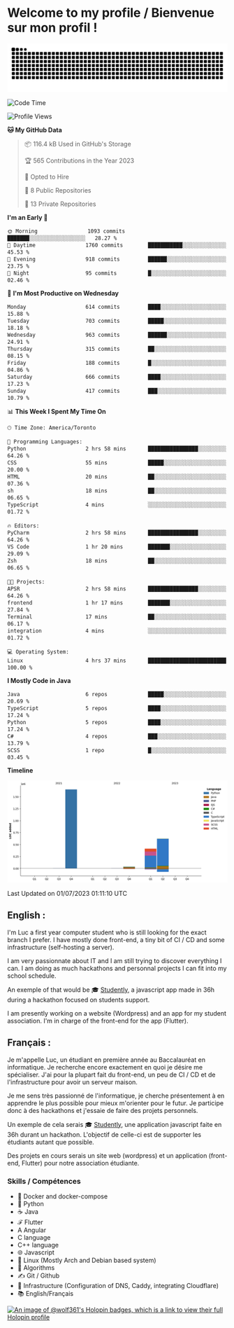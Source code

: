 # Welcome to my profile / Bienvenue sur mon profil !

![snake gif](https://github.com/wolf-361/wolf-361/blob/output/github-contribution-grid-snake.svg)

<!--START_SECTION:waka-->
![Code Time](http://img.shields.io/badge/Code%20Time-199%20hrs%201%20min-blue)

![Profile Views](http://img.shields.io/badge/Profile%20Views-0-blue)

**🐱 My GitHub Data** 

> 📦 116.4 kB Used in GitHub's Storage 
 > 
> 🏆 565 Contributions in the Year 2023
 > 
> 💼 Opted to Hire
 > 
> 📜 8 Public Repositories 
 > 
> 🔑 13 Private Repositories 
 > 
**I'm an Early 🐤** 

```text
🌞 Morning                1093 commits        ███████░░░░░░░░░░░░░░░░░░   28.27 % 
🌆 Daytime                1760 commits        ███████████░░░░░░░░░░░░░░   45.53 % 
🌃 Evening                918 commits         ██████░░░░░░░░░░░░░░░░░░░   23.75 % 
🌙 Night                  95 commits          █░░░░░░░░░░░░░░░░░░░░░░░░   02.46 % 
```
📅 **I'm Most Productive on Wednesday** 

```text
Monday                   614 commits         ████░░░░░░░░░░░░░░░░░░░░░   15.88 % 
Tuesday                  703 commits         █████░░░░░░░░░░░░░░░░░░░░   18.18 % 
Wednesday                963 commits         ██████░░░░░░░░░░░░░░░░░░░   24.91 % 
Thursday                 315 commits         ██░░░░░░░░░░░░░░░░░░░░░░░   08.15 % 
Friday                   188 commits         █░░░░░░░░░░░░░░░░░░░░░░░░   04.86 % 
Saturday                 666 commits         ████░░░░░░░░░░░░░░░░░░░░░   17.23 % 
Sunday                   417 commits         ███░░░░░░░░░░░░░░░░░░░░░░   10.79 % 
```


📊 **This Week I Spent My Time On** 

```text
🕑︎ Time Zone: America/Toronto

💬 Programming Languages: 
Python                   2 hrs 58 mins       ████████████████░░░░░░░░░   64.26 % 
CSS                      55 mins             █████░░░░░░░░░░░░░░░░░░░░   20.00 % 
HTML                     20 mins             ██░░░░░░░░░░░░░░░░░░░░░░░   07.36 % 
sh                       18 mins             ██░░░░░░░░░░░░░░░░░░░░░░░   06.65 % 
TypeScript               4 mins              ░░░░░░░░░░░░░░░░░░░░░░░░░   01.72 % 

🔥 Editors: 
PyCharm                  2 hrs 58 mins       ████████████████░░░░░░░░░   64.26 % 
VS Code                  1 hr 20 mins        ███████░░░░░░░░░░░░░░░░░░   29.09 % 
Zsh                      18 mins             ██░░░░░░░░░░░░░░░░░░░░░░░   06.65 % 

🐱‍💻 Projects: 
APSR                     2 hrs 58 mins       ████████████████░░░░░░░░░   64.26 % 
frontend                 1 hr 17 mins        ███████░░░░░░░░░░░░░░░░░░   27.84 % 
Terminal                 17 mins             ██░░░░░░░░░░░░░░░░░░░░░░░   06.17 % 
integration              4 mins              ░░░░░░░░░░░░░░░░░░░░░░░░░   01.72 % 

💻 Operating System: 
Linux                    4 hrs 37 mins       █████████████████████████   100.00 % 
```

**I Mostly Code in Java** 

```text
Java                     6 repos             █████░░░░░░░░░░░░░░░░░░░░   20.69 % 
TypeScript               5 repos             ████░░░░░░░░░░░░░░░░░░░░░   17.24 % 
Python                   5 repos             ████░░░░░░░░░░░░░░░░░░░░░   17.24 % 
C#                       4 repos             ███░░░░░░░░░░░░░░░░░░░░░░   13.79 % 
SCSS                     1 repo              █░░░░░░░░░░░░░░░░░░░░░░░░   03.45 % 
```



**Timeline**

![Lines of Code chart](https://raw.githubusercontent.com/wolf-361/wolf-361/main/assets/bar_graph.png)


 Last Updated on 01/07/2023 01:11:10 UTC
<!--END_SECTION:waka-->

## English : 

I'm Luc a first year computer student who is still looking for the exact branch I prefer. I have mostly done front-end, a tiny bit of CI / CD and some infrastructure (self-hosting a server).

I am very passionnate about IT and I am still trying to discover everything I can. I am doing as much hackathons and personnal projects I can fit into my school schedule.

An exemple of that would be 🎓 [Studently](https://github.com/wolf-361/Studently-CodeJam12), a javascript app made in 36h during a hackathon focused on students support.

I am presently working on a website (Wordpress) and an app for my student association. I'm in charge of the front-end for the app (Flutter).

## Français :

Je m'appelle Luc, un étudiant en première année au Baccalauréat en informatique. Je recherche encore exactement en quoi je désire me spécialiser. J'ai pour la plupart fait du front-end, un peu de CI / CD et de l'infrastructure pour avoir un serveur maison.

Je me sens très passionné de l'informatique, je cherche présentement à en apprendre le plus possible pour mieux m'orienter pour le futur. Je participe donc à des hackathons et j'essaie de faire des projets personnels.

Un exemple de cela serais 🎓 [Studently](https://github.com/wolf-361/Studently-CodeJam12), une application javascript faite en 36h durant un hackathon. L'objectif de celle-ci est de supporter les étudiants autant que possible.

Des projets en cours serais un site web (wordpress) et un application (front-end, Flutter) pour notre association étudiante.

###  Skills / Compétences

* 🐋 Docker and docker-compose
* 🐍 Python
* ☕ Java
* ℱ Flutter
* A Angular
* C language
* C++ language
* 🌐 Javascript
* 🐧 Linux (Mostly Arch and Debian based system)
* 🧩 Algorithms
* ✍️ Git / Github
* 📜 Infrastructure (Configuration of DNS, Caddy, integrating Cloudflare)
* 📚 English/Français

[![An image of @wolf361's Holopin badges, which is a link to view their full Holopin profile](https://holopin.me/wolf361)](https://holopin.io/@wolf361)



